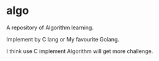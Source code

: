 # algo
A repository of Algorithm learning.

Implement by C lang or My favourite Golang.

I think use C implement Algorithm will get more challenge.
